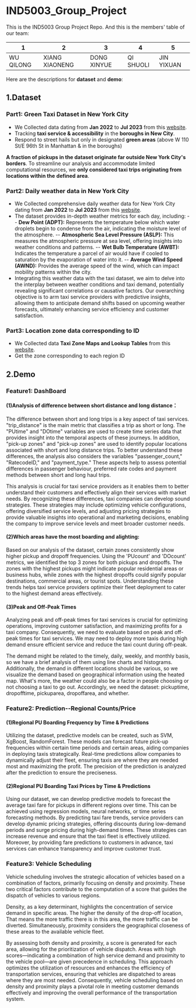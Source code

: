 # IND5003_Group_Project

This is the IND5003 Group Project Repo. And this is the members' table of our team:

| 1         | 2              | 3           | 4         | 5          |
| --------- | -------------- | ----------- | --------- | ---------- |
| WU QILONG | XIANG XIAONENG | DONG XINYUE | QI SHUOLI | JIN YIXUAN |

Here are the descriptions for **dataset** and **demo**:



## 1.Dataset

### Part1: Green Taxi Dataset in New York City

- We Collected data dating from **Jan 2022** to **Jul 2023** from this [website](https://www.nyc.gov/site/tlc/businesses/green-cab.page).
- Tracking **taxi service & accessibility** in the **boroughs in New City**.
- Respond to street hails but only in designated **green areas** (above W 110 St/E 96th St in Manhattan & in the boroughs)

**A fraction of pickups in the dataset originate far outside New York City's** **borders**. To streamline our analysis and accommodate limited computational resources, we **only considered taxi trips originating from locations within the** **defined area**.

### Part2: Daily weather data in New York City
- We Collected comprehensive daily weather data for New York City dating from **Jan 2022** to **Jul 2023** from this [website](https://www.ncei.noaa.gov/access/search/index).
- The dataset provides in-depth weather metrics for each day, including:
-- **Dew Point (ADPT):** Represents the temperature below which water droplets begin to condense from the air, indicating the moisture level of the atmosphere.
-- **Atmospheric Sea Level Pressure (ASLP):** This measures the atmospheric pressure at sea level, offering insights into weather conditions and patterns.
-- **Wet Bulb Temperature (AWBT):** Indicates the temperature a parcel of air would have if cooled to saturation by the evaporation of water into it.
-- **Average Wind Speed (AWND):** Provides the average speed of the wind, which can impact mobility patterns within the city.
- Integrating this weather data with the taxi dataset, we aim to delve into the interplay between weather conditions and taxi demand, potentially revealing significant correlations or causative factors. Our overarching objective is to arm taxi service providers with predictive insights, allowing them to anticipate demand shifts based on upcoming weather forecasts, ultimately enhancing service efficiency and customer satisfaction.

### Part3: Location zone data corresponding to ID
- We Collected data **Taxi Zone Maps and Lookup Tables** from this [website](https://www.nyc.gov/site/tlc/about/tlc-trip-record-data.page).
- Get the zone corresponding to each region ID

## 2.Demo

### Feature1: DashBoard

#### (1)Analysis of difference between short distance and long distance：
The difference between short and long trips is a key aspect of taxi services. "trip_distance" is the main metric that classifies a trip as short or long. The "PUtime" and "DOtime" variables are used to create time series data that provides insight into the temporal aspects of these journeys. In addition, "pick-up zones" and "pick-up zones" are used to identify popular locations associated with short and long distance trips. To better understand these differences, the analysis also considers the variables "passenger_count," "RatecodeID," and "payment_type." These aspects help to assess potential differences in passenger behaviour, preferred rate codes and payment methods between short and long haul trips.

This analysis is crucial for taxi service providers as it enables them to better understand their customers and effectively align their services with market needs. By recognizing these differences, taxi companies can develop sound strategies. These strategies may include optimizing vehicle configurations, offering diversified service levels, and adjusting pricing strategies to provide valuable insights into operational and marketing decisions, enabling the company to improve service levels and meet broader customer needs.

#### (2)Which areas have the most boarding and alighting:
Based on our analysis of the dataset, certain zones consistently show higher pickup and dropoff frequencies. Using the 'PUcount' and 'DOcount' metrics, we identified the top 3 zones for both pickups and dropoffs. The zones with the highest pickups might indicate popular residential areas or business hubs, while zones with the highest dropoffs could signify popular destinations, commercial areas, or tourist spots. Understanding these trends helps taxi service providers optimize their fleet deployment to cater to the highest demand areas effectively.

#### (3)Peak and Off-Peak Times
Analyzing peak and off-peak times for taxi services is crucial for optimizing operations, improving customer satisfaction, and maximizing profits for a taxi company. Consequently, we need to evaluate based on peak and off-peak times for taxi services. We may need to deploy more taxis during high demand ensure efficient service and reduce the taxi count during off-peak. 

The demand might be related to the timely, daily, weekly, and monthly basis, so we have a brief analysis of them using line charts and histograms. Additionally, the demand in different locations should be various, so we visualize the demand based on geographical information using the heated map. What's more, the weather could also be a factor in people choosing or not choosing a taxi to go out. Accordingly, we need the dataset: pickuptime, dropofftime, pickuparea, dropoffarea, and whether.

### Feature2: Prediction--Regional Counts/Price

#### (1)Regional PU Boarding Frequency by Time & Predictions

Utilizing the dataset, predictive models can be created, such as SVM, XgBoost, RandomForest. These models can forecast future pick-up frequencies within certain time periods and certain areas, aiding companies in deploying taxis strategically. Real-time predictions allow companies to dynamically adjust their fleet, ensuring taxis are where they are needed most and maximizing the profit. The precision of the prediction is analyzed after the prediction to ensure the preciseness.

#### (2)Regional PU Boarding Taxi Prices by Time & Predictions
Using our dataset, we can develop predictive models to forecast the average taxi fare for pickups in different regions over time. This can be achieved using regression models, neural networks, or time series forecasting methods. By predicting taxi fare trends, service providers can develop dynamic pricing strategies, offering discounts during low-demand periods and surge pricing during high-demand times. These strategies can increase revenue and ensure that the taxi fleet is effectively utilized. Moreover, by providing fare predictions to customers in advance, taxi services can enhance transparency and improve customer trust.

### Feature3: Vehicle Scheduling
Vehicle scheduling involves the strategic allocation of vehicles based on a combination of factors,  primarily focusing on density and proximity. These two critical factors contribute to the computation of a score that  guides the dispatch of vehicles to various regions.

Density, as a key determinant, highlights the concentration of service demand in specific areas. The higher the density of the drop-off location, That means the more traffic there is in this area, the more traffic can be diverted. Simultaneously, proximity considers the geographical closeness of these areas to the available vehicle fleet.

By assessing both density and proximity, a score is generated for each area, allowing for the prioritization of vehicle dispatch. Areas with high scores—indicating a combination of high service demand and proximity to the vehicle pool—are given precedence in scheduling. This approach optimizes the utilization  of resources and enhances the efficiency of transportation services, ensuring that vehicles are dispatched to areas where they are most needed. Consequently, vehicle scheduling based on density and proximity plays a pivotal role in meeting customer demands effectively and  improving the overall performance of the transportation system.
